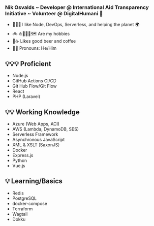 ### Nik Osvalds ~ Developer @ International Aid Transparency Initiative ~ Volunteer @ DigitalHumani 🌲
- 👨🏻‍💻 I like Node, DevOps, Serverless, and helping the planet 🌍   
- 🚲 ⛵️🏃🏻‍♂️🗺 Are my hobbies 
- 🍻☕️ Likes good beer and coffee
- 👨🏻 Pronouns: He/Him

## 💡💡💡 Proficient
- Node.js
- GitHub Actions CI/CD
- Git Hub Flow/Git Flow
- React
- PHP (Laravel)

## 💡💡 Working Knowledge
- Azure (Web Apps, ACI)
- AWS (Lambda, DynamoDB, SES)
- Serverless Framework
- Asynchronous JavaScript
- XML & XSLT (SaxonJS)
- Docker
- Express.js
- Python
- Vue.js

## 💡 Learning/Basics
- Redis
- PostgreSQL
- docker-compose
- Terraform
- Wagtail
- Dokku
